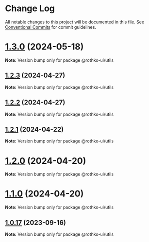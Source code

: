 # Change Log

All notable changes to this project will be documented in this file.
See [Conventional Commits](https://conventionalcommits.org) for commit guidelines.

# [1.3.0](https://github.com/luxo-ai/rothko-ui/compare/@rothko-ui/utils@1.2.3...@rothko-ui/utils@1.3.0) (2024-05-18)

**Note:** Version bump only for package @rothko-ui/utils

## [1.2.3](https://github.com/luxo-ai/rothko-ui/compare/@rothko-ui/utils@1.2.2...@rothko-ui/utils@1.2.3) (2024-04-27)

**Note:** Version bump only for package @rothko-ui/utils

## [1.2.2](https://github.com/luxo-ai/rothko-ui/compare/@rothko-ui/utils@1.2.1...@rothko-ui/utils@1.2.2) (2024-04-27)

**Note:** Version bump only for package @rothko-ui/utils

## [1.2.1](https://github.com/luxo-ai/rothko-ui/compare/@rothko-ui/utils@1.2.0...@rothko-ui/utils@1.2.1) (2024-04-22)

**Note:** Version bump only for package @rothko-ui/utils

# [1.2.0](https://github.com/luxo-ai/rothko-ui/compare/@rothko-ui/utils@1.0.17...@rothko-ui/utils@1.2.0) (2024-04-20)

**Note:** Version bump only for package @rothko-ui/utils

# [1.1.0](https://github.com/luxo-ai/rothko-ui/compare/@rothko-ui/utils@1.0.17...@rothko-ui/utils@1.1.0) (2024-04-20)

**Note:** Version bump only for package @rothko-ui/utils

## [1.0.17](https://github.com/luxo-ai/rothko-ui/compare/@rothko-ui/utils@1.0.16...@rothko-ui/utils@1.0.17) (2023-09-16)

**Note:** Version bump only for package @rothko-ui/utils
